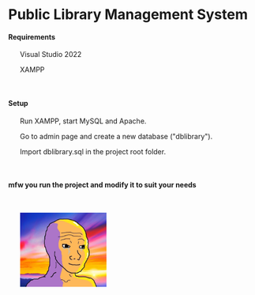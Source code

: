 # Public Library Management System
<h4> Requirements </h4>
<ul> Visual Studio 2022 </ul>
<ul> XAMPP </ul> <br>


<h4> Setup </h4>
<ol> Run XAMPP, start MySQL and Apache. </ol>
<ol> Go to admin page and create a new database ("dblibrary"). </ol>
<ol> Import dblibrary.sql in the project root folder. </ol> <br>

<h4> mfw you run the project and modify it to suit your needs <br>
<br>
<br>
<ul> <img src = "LibrarySystem/Resources/W.jpg" height = "150px" width = "175px"> </ul>
